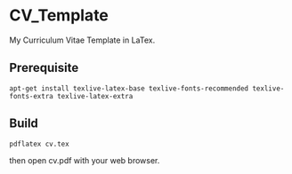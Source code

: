 # CV\_Template

My Curriculum Vitae Template in LaTex.

## Prerequisite

```shell
apt-get install texlive-latex-base texlive-fonts-recommended texlive-fonts-extra texlive-latex-extra
```
## Build

```shell
pdflatex cv.tex
```

then open cv.pdf with your web browser.
